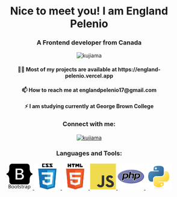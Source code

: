 <h1 align="center">Nice to meet you! I am England Pelenio</h1>
<h3 align="center">A Frontend developer from Canada</h3>

<p align="center"> <img src="https://komarev.com/ghpvc/?username=kujiama&label=Profile%20views&color=7b06db&style=plastic" alt="kujiama" /> </p>

 <h4 align="center"> 👨‍💻 Most of my projects are available at https://england-pelenio.vercel.app</h4>

 <h4 align="center">  📫 How to reach me at englandpelenio17@gmail.com

 <h4 align="center"> ⚡ I am studying currently at George Brown College </h4>

<h3 align="center">Connect with me:</h3>
<p align="center">
<a href="https://codepen.io/kujiama" target="blank"><img align="center" src="https://raw.githubusercontent.com/rahuldkjain/github-profile-readme-generator/master/src/images/icons/Social/codepen.svg" alt="kujiama" height="30" width="70" /></a>
</p>

<h3 align="center">Languages and Tools:</h3>
<p align="center"> <a href="https://getbootstrap.com" target="_blank" rel="noreferrer"> <img src="https://raw.githubusercontent.com/devicons/devicon/master/icons/bootstrap/bootstrap-plain-wordmark.svg" alt="bootstrap" width="70" height="70"/> </a> <a href="https://www.w3schools.com/css/" target="_blank" rel="noreferrer"> <img src="https://raw.githubusercontent.com/devicons/devicon/master/icons/css3/css3-original-wordmark.svg" alt="css3" width="70" height="70"/> </a> <a href="https://www.w3.org/html/" target="_blank" rel="noreferrer"> <img src="https://raw.githubusercontent.com/devicons/devicon/master/icons/html5/html5-original-wordmark.svg" alt="html5" width="70" height="70"/> </a> <a href="https://developer.mozilla.org/en-US/docs/Web/JavaScript" target="_blank" rel="noreferrer"> <img src="https://raw.githubusercontent.com/devicons/devicon/master/icons/javascript/javascript-original.svg" alt="javascript" width="70" height="70"/> </a> <a href="https://www.php.net" target="_blank" rel="noreferrer"> <img src="https://raw.githubusercontent.com/devicons/devicon/master/icons/php/php-original.svg" alt="php" width="70" height="70"/> </a> <a href="https://www.python.org" target="_blank" rel="noreferrer"> <img src="https://raw.githubusercontent.com/devicons/devicon/master/icons/python/python-original.svg" alt="python" width="70" height="70"/> </a> </p>
